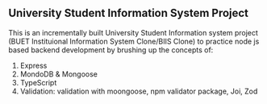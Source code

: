 ## University Student Information System Project
This is an incrementally built University Student Information system project (BUET Instituional Information System Clone/BIIS Clone) to practice node js based backend development by brushing up the concepts of:
1. Express
2. MondoDB & Mongoose
3. TypeScript
4. Validation: validation with moongoose, npm validator package, Joi, Zod
